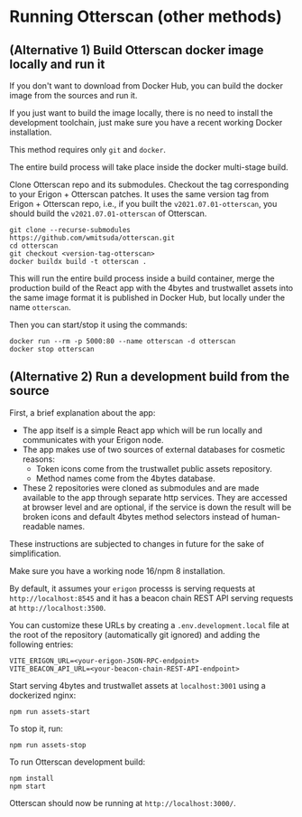 # Running Otterscan (other methods)

## (Alternative 1) Build Otterscan docker image locally and run it

If you don't want to download from Docker Hub, you can build the docker image from the sources and run it.

If you just want to build the image locally, there is no need to install the development toolchain, just make sure you have a recent working Docker installation.

This method requires only `git` and `docker`.

The entire build process will take place inside the docker multi-stage build.

Clone Otterscan repo and its submodules. Checkout the tag corresponding to your Erigon + Otterscan patches. It uses the same version tag from Erigon + Otterscan repo, i.e., if you built the `v2021.07.01-otterscan`, you should build the `v2021.07.01-otterscan` of Otterscan.

```
git clone --recurse-submodules https://github.com/wmitsuda/otterscan.git
cd otterscan
git checkout <version-tag-otterscan>
docker buildx build -t otterscan .
```

This will run the entire build process inside a build container, merge the production build of the React app with the 4bytes and trustwallet assets into the same image format it is published in Docker Hub, but locally under the name `otterscan`.

Then you can start/stop it using the commands:

```
docker run --rm -p 5000:80 --name otterscan -d otterscan
docker stop otterscan
```

## (Alternative 2) Run a development build from the source

First, a brief explanation about the app:

- The app itself is a simple React app which will be run locally and communicates with your Erigon node.
- The app makes use of two sources of external databases for cosmetic reasons:
  - Token icons come from the trustwallet public assets repository.
  - Method names come from the 4bytes database.
- These 2 repositories were cloned as submodules and are made available to the app through separate http services. They are accessed at browser level and are optional, if the service is down the result will be broken icons and default 4bytes method selectors instead of human-readable names.

These instructions are subjected to changes in future for the sake of simplification.

Make sure you have a working node 16/npm 8 installation.

By default, it assumes your `erigon` processs is serving requests at `http://localhost:8545` and it has a beacon chain REST API serving requests at `http://localhost:3500`.

You can customize these URLs by creating a `.env.development.local` file at the root of the repository (automatically git ignored) and adding the following entries:

```
VITE_ERIGON_URL=<your-erigon-JSON-RPC-endpoint>
VITE_BEACON_API_URL=<your-beacon-chain-REST-API-endpoint>
```

Start serving 4bytes and trustwallet assets at `localhost:3001` using a dockerized nginx:

```
npm run assets-start
```

To stop it, run:

```
npm run assets-stop
```

To run Otterscan development build:

```
npm install
npm start
```

Otterscan should now be running at `http://localhost:3000/`.
